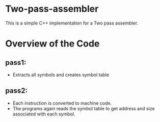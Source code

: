 # Two-pass-assembler
This is a simple C++ implementation for a Two pass assembler.
# Overview of the Code
## pass1:
- Extracts all symbols and creates symbol table
## pass2:
- Each instruction is converted to machine code.
- The programs again reads the symbol table to get address and size associated with each symbol.
